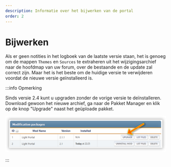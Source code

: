 ```yaml
---
description: Informatie over het bijwerken van de portal
order: 2
---
```


# Bijwerken

Als er geen notities in het logboek van de laatste versie staan, het is genoeg om de mappen `Themes` en `Sources` te extraheren uit het wijzigingsarchief naar de hoofdmap van uw forum, over de bestaande en de update zal correct zijn. Maar het is het beste om de huidige versie te verwijderen voordat de nieuwe versie geïnstalleerd is.

:::info Opmerking

Sinds versie 2.4 kunt u upgraden zonder de vorige versie te deïnstalleren. Download gewoon het nieuwe archief, ga naar de Pakket Manager en klik op de knop "Upgrade" naast het geüploade pakket.

![Updating](upgrade.png)

:::

